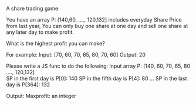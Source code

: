 A share trading game:

You have an array P: [140,60, ...., 120,132] includes everyday Share Price from last year,
You can only buy one share at one day and sell one share at any later day to make profit.

What is the highest profit you can make?

For example: 
Input: 		[70, 60, 70, 65, 80, 70, 60]
Output: 	20

Please write a JS func to do the following:
Input array	P: [140, 60, 70, 65, 80 ...., 120,132]  
SP in the first day is P[0]: 	140
SP in the fifth day is P[4]: 	80
…
SP in the last day is P[364]: 	132

Output: 	Maxprofit: an integer
